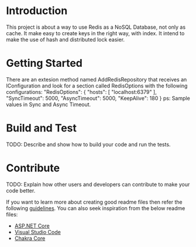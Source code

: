 # Introduction 
This project is about a way to use Redis as a NoSQL Database, not only as cache. It make easy to create keys in the right way, with index.
It intend to make the use of hash and distributed lock easier.

# Getting Started
There are an extesion method named AddRedisRepository that receives an IConfiguration and look for a section called RedisOptions with the following configurations:
"RedisOptions": {
    "hosts": [ "localhost:6379" ],
    "SyncTimeout": 5000, 
    "AsyncTimeout": 5000,
    "KeepAlive": 180
  }
  ps: Sample values in Sync and Async Timeout.

# Build and Test
TODO: Describe and show how to build your code and run the tests. 

# Contribute
TODO: Explain how other users and developers can contribute to make your code better. 

If you want to learn more about creating good readme files then refer the following [guidelines](https://www.visualstudio.com/en-us/docs/git/create-a-readme). You can also seek inspiration from the below readme files:
- [ASP.NET Core](https://github.com/aspnet/Home)
- [Visual Studio Code](https://github.com/Microsoft/vscode)
- [Chakra Core](https://github.com/Microsoft/ChakraCore)
